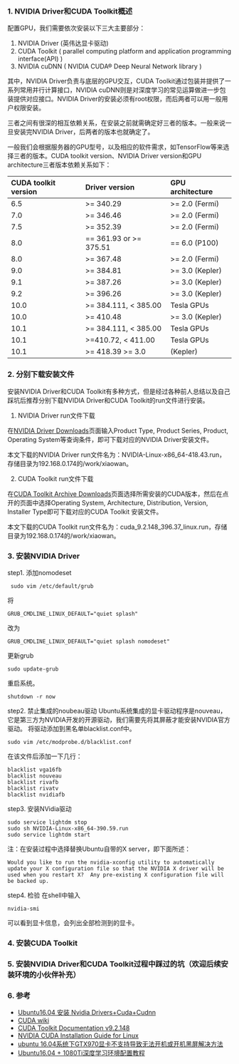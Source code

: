 ### 1. NVIDIA Driver和CUDA Toolkit概述
配置GPU，我们需要依次安装以下三大主要部分：
1. NVIDIA Driver (英伟达显卡驱动)
2. CUDA Toolkit ( parallel computing platform and application programming interface(API) )
3. NVIDIA cuDNN ( NVIDIA CUDA® Deep Neural Network library )

其中，NVIDIA Driver负责与底层的GPU交互，CUDA Toolkit通过包装并提供了一系列常用并行计算接口，NVIDIA cuDNN则是对深度学习的常见运算做进一步包装提供对应接口。NVIDIA Driver的安装必须有root权限，而后两者可以用一般用户权限安装。

三者之间有很深的相互依赖关系，在安装之前就需确定好三者的版本。一般来说一旦安装完NVIDIA Driver，后两者的版本也就确定了。

一般我们会根据服务器的GPU型号，以及相应的软件需求，如TensorFlow等来选择三者的版本。CUDA toolkit version、NVIDIA Driver version和GPU architecture三者版本依赖关系如下：

|CUDA toolkit version|	Driver version|	GPU architecture|
|:--|:--|:--|  
|6.5|	>= 340.29|	>= 2.0 (Fermi)|
|7.0|	>= 346.46|	>= 2.0 (Fermi)|
|7.5|	>= 352.39|	>= 2.0 (Fermi)|
|8.0|	== 361.93 or >= 375.51|	== 6.0 (P100)|
|8.0|	>= 367.48|	>= 2.0 (Fermi)|
|9.0|	>= 384.81|	>= 3.0 (Kepler)|
|9.1|	>= 387.26|	>= 3.0 (Kepler)|
|9.2|	>= 396.26|	>= 3.0 (Kepler)|
|10.0|	>= 384.111, < 385.00|	Tesla GPUs|
|10.0|	>= 410.48|	>= 3.0 (Kepler)|
|10.1|	>= 384.111, < 385.00|	Tesla GPUs|
|10.1|	>=410.72, < 411.00|	Tesla GPUs|
|10.1|	>= 418.39	>= 3.0| (Kepler)|
### 2. 分别下载安装文件
安装NVIDIA Driver和CUDA Toolkit有多种方式，但是经过各种前人总结以及自己踩坑后推荐分别下载NVIDIA Driver和CUDA Toolkit的run文件进行安装。

1. NVIDIA Driver run文件下载

在[NVIDIA Driver Downloads](https://www.nvidia.com/Download/Find.aspx?lang=en-us)页面输入Product Type, Product Series, Product, Operating System等查询条件，即可下载对应的NVIDIA Driver安装文件。

本文下载的NVIDIA Driver run文件名为：NVIDIA-Linux-x86_64-418.43.run，存储目录为192.168.0.174的/work/xiaowan。

2. CUDA Toolkit run文件下载

在[CUDA Toolkit Archive Downloads](https://developer.nvidia.com/cuda-toolkit-archive)页面选择所需安装的CUDA版本，然后在点开的页面中选择Operating System, Architecture, Distribution, Version, Installer Type即可下载对应的CUDA Toolkit 安装文件。

本文下载的CUDA Toolkit run文件名为：cuda_9.2.148_396.37_linux.run，存储目录为192.168.0.174的/work/xiaowan。

### 3. 安装NVIDIA Driver

step1. 添加nomodeset  
```shell
 sudo vim /etc/default/grub
``` 
将 
```shell
GRUB_CMDLINE_LINUX_DEFAULT="quiet splash"
```
改为 
```shell
GRUB_CMDLINE_LINUX_DEFAULT="quiet splash nomodeset"
```
更新grub
```shell
sudo update-grub
```
重启系统。
```shell
shutdown -r now
```

step2. 禁止集成的noubeau驱动
Ubuntu系统集成的显卡驱动程序是nouveau，它是第三方为NVIDIA开发的开源驱动，我们需要先将其屏蔽才能安装NVIDIA官方驱动。
将驱动添加到黑名单blacklist.conf中。
```shell
sudo vim /etc/modprobe.d/blacklist.conf
```
在该文件后添加一下几行：
```
blacklist vga16fb
blacklist nouveau
blacklist rivafb
blacklist rivatv
blacklist nvidiafb
 ```
step3. 安装NVidia驱动
```
sudo service lightdm stop
sudo sh NVIDIA-Linux-x86_64-390.59.run
sudo service lightdm start
```
注：在安装过程中选择替换Ubuntu自带的X server，即下面所述：
```
Would you like to run the nvidia-xconfig utility to automatically update your X configuration file so that the NVIDIA X driver will be used when you restart X?  Any pre-existing X configuration file will be backed up.
```
step4. 检验
在shell中输入
```shell
nvidia-smi
```
可以看到显卡信息，会列出全部检测到的显卡。

### 4. 安装CUDA Toolkit

### 5. 安装NVIDIA Driver和CUDA Toolkit过程中踩过的坑（欢迎后续安装环境的小伙伴补充）

### 6. 参考
* [Ubuntu16.04 安装 Nvidia Drivers+Cuda+Cudnn](https://zhuanlan.zhihu.com/p/68069328)
* [CUDA wiki](https://github.com/NVIDIA/nvidia-docker/wiki/CUDA)
* [CUDA Toolkit Documentation v9.2.148](https://docs.nvidia.com/cuda/archive/9.2/)
* [NVIDIA CUDA Installation Guide for Linux](https://docs.nvidia.com/cuda/cuda-installation-guide-linux/index.html#system-requirements)
* [ubuntu 16.04系统下GTX970显卡不支持导致无法开机或开机黑屏解决方法](https://blog.csdn.net/Good_Day_Day/article/details/74352534)
* [Ubuntu16.04 + 1080Ti深度学习环境配置教程](https://www.jianshu.com/p/5b708817f5d8?from=groupmessage)
